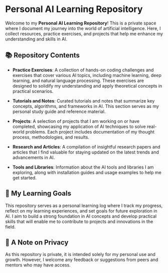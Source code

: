 # Personal AI Learning Repository

Welcome to my **Personal AI Learning Repository**! This is a private space where I document my journey into the world of artificial intelligence. Here, I collect resources, practice exercises, and projects that help me enhance my understanding and skills in AI.

## 📚 Repository Contents

- **Practice Exercises**: A collection of hands-on coding challenges and exercises that cover various AI topics, including machine learning, deep learning, and natural language processing. These exercises are designed to solidify my understanding and apply theoretical concepts in practical scenarios.

- **Tutorials and Notes**: Curated tutorials and notes that summarize key concepts, algorithms, and frameworks in AI. This section serves as my personal study guide and reference material.

- **Projects**: A selection of projects that I am working on or have completed, showcasing my application of AI techniques to solve real-world problems. Each project includes documentation of my thought process, methodologies, and results.

- **Research and Articles**: A compilation of insightful research papers and articles that I find valuable for staying updated on the latest trends and advancements in AI.

- **Tools and Libraries**: Information about the AI tools and libraries I am exploring, along with installation guides and usage examples to help me get started.

## 🚀 My Learning Goals

This repository serves as a personal learning log where I track my progress, reflect on my learning experiences, and set goals for future exploration in AI. I aim to build a strong foundation in AI concepts and develop practical skills that will enable me to contribute to projects and innovations in the field.

## 🤝 A Note on Privacy

As this repository is private, it is intended solely for my personal use and growth. However, I welcome any feedback or suggestions from peers and mentors who may have access.